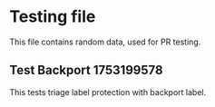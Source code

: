 # Testing file

This file contains random data, used for PR testing.


## Test Backport 1753199578

This tests triage label protection with backport label.
